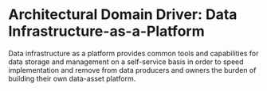 # Architectural Domain Driver: Data Infrastructure-as-a-Platform

Data infrastructure as a platform provides common tools and capabilities for data storage and management on a self-service basis in order to speed implementation and remove from data producers and owners the burden of building their own data-asset platform.
